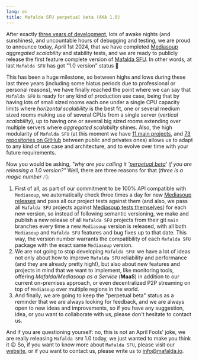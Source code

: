 ```yaml
---
lang: en
title: Mafalda SFU perpetual beta (AKA 1.0)
---
```


After exactly
[three years of development](https://twitter.com/el_piranna/status/1396126065677021193),
lots of awake nights (and sunshines), and uncountable hours of debugging and
testing, we are proud to announce today, April 1st 2024, that we have completed
[Mediasoup](https://mediasoup.org/) *aggregated scalability* and stability
tests, and we are ready to publicly release the first feature complete version
of [Mafalda SFU](https://mafalda.io). In other words, at last `Mafalda SFU` has got "1.0 version" status 🥳

This has been a huge milestone, so between highs and lows during these last
three years (including some hiatus periods due to professional or personal
reasons), we have finally reached the point where we can say that `Mafalda SFU`
is ready for any kind of production use case, being that by having lots of small
sized rooms each one under a single CPU capacity limits where
*horizontal scalability* is the best fit, one or several medium sized rooms
making use of several CPUs from a single server (*vertical scalability*), up to
having one or several big sized rooms extending over multiple servers where
*aggregated scalability* shines. Also, the high modularity of `Mafalda SFU` (at
this moment we have [11 main projects](https://mafalda.io/projects/), and
[73 repositories on GitHub](https://github.com/Mafalda-SFU) between public and
privates ones) allows us to adapt to any kind of use case and architecture, and
to evolve over time with your future requirements.

Now you would be asking,
*"why are you calling it '[perpetual beta](https://en.wikipedia.org/wiki/Perpetual_beta)' if you are releasing a 1.0 version?"*
Well, there are three reasons for that (*three is a magic number* 🎶):

1. First of all, as part of our commitment to be 100% API compatible with
   `Mediasoup`, we automatically check three times a day for new
   [Mediasoup releases](https://github.com/versatica/mediasoup/releases) and
   pass all our project tests against them (and also, we pass all `Mafalda SFU`
   projects against
   [Mediasoup tests themselves](https://www.npmjs.com/package/@mafalda-sfu/mediasoup-node-tests))
   for each new version, so instead of following semantic versioning, we make
   and publish a new release of all `Mafalda SFU` projects from their git `main`
   branches every time a new `Mediasoup` version is released, with all both
   `Mediasoup` and `Mafalda SFU` features and bug fixes up to that date. This
   way, the version number warrants the compatibility of each `Mafalda SFU`
   package with the exact same `Mediasoup` version.
2. We are not going to stop developing `Mafalda SFU`: we have a lot of ideas not
   only about how to improve `Mafalda SFU` reliability and performance (and
   they are already pretty high!), but also about new features and projects in
   mind that we want to implement, like monitoring tools, offering
   *Mafalda/Mediasoup as a Service* (**MaaS**) in addition to our current
   on-premises approach, or even decentralized P2P streaming on top of
   `Mediasoup` over multiple regions in the world.
3. And finally, we are going to keep the "perpetual beta" status as a reminder
   that we are always looking for feedback, and we are always open to new ideas
   and improvements, so if you have any suggestion, idea, or you want to
   collaborate with us, please don't hesitate to contact us.

And if you are questioning yourself: no, this is not an April Fools' joke, we
are really releasing `Mafalda SFU` 1.0 today, we just wanted to make you think
it 😉 So, if you want to know more about `Mafalda SFU`, please visit our
[website](https://mafalda.io), or if you want to contact us, please write us to
<info@mafalda.io>.
